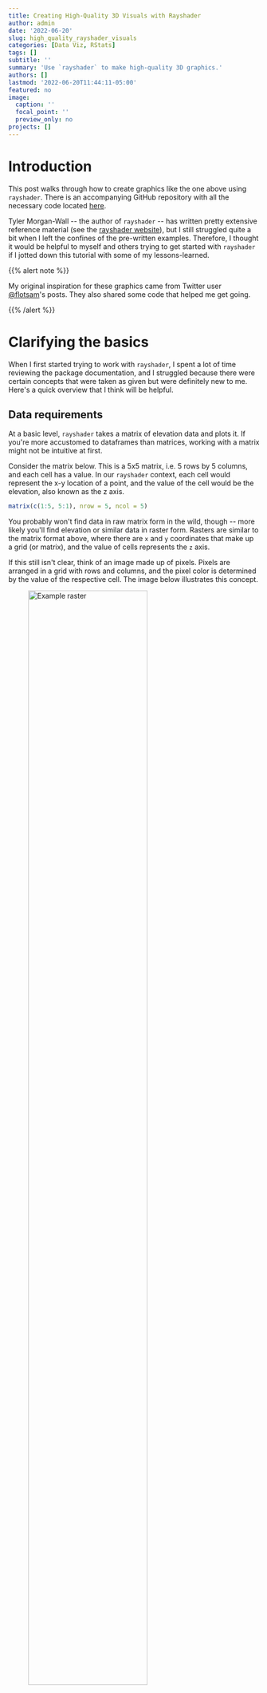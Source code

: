 ```yaml
---
title: Creating High-Quality 3D Visuals with Rayshader
author: admin
date: '2022-06-20'
slug: high_quality_rayshader_visuals
categories: [Data Viz, RStats]
tags: []
subtitle: ''
summary: 'Use `rayshader` to make high-quality 3D graphics.'
authors: []
lastmod: '2022-06-20T11:44:11-05:00'
featured: no
image:
  caption: ''
  focal_point: ''
  preview_only: no
projects: []
---
```


# Introduction

This post walks through how to create graphics like the one above using `rayshader`. There is an accompanying GitHub repository with all the necessary code located [here](https://github.com/Pecners/rayshader_tutorial).

Tyler Morgan-Wall -- the author of `rayshader` -- has written pretty extensive reference material (see the [rayshader website](https://www.rayshader.com/)), but I still struggled quite a bit when I left the confines of the pre-written examples. Therefore, I thought it would be helpful to myself and others trying to get started with `rayshader` if I jotted down this tutorial with some of my lessons-learned.

{{% alert note %}}

My original inspiration for these graphics came from Twitter user [@flotsam](https://twitter.com/researchremora)'s posts. They also shared some code that helped me get going. 

{{% /alert %}}

# Clarifying the basics

When I first started trying to work with `rayshader`, I spent a lot of time reviewing the package documentation, and I struggled because there were certain concepts that were taken as given but were definitely new to me. Here's a quick overview that I think will be helpful. 

## Data requirements

At a basic level, `rayshader` takes a matrix of elevation data and plots it. If you're more accustomed to dataframes than matrices, working with a matrix might not be intuitive at first. 

Consider the matrix below. This is a 5x5 matrix, i.e. 5 rows by 5 columns, and each cell has a value. In our `rayshader` context, each cell would represent the x-y location of a point, and the value of the cell would be the elevation, also known as the z axis.


```r
matrix(c(1:5, 5:1), nrow = 5, ncol = 5)
```

You probably won't find data in raw matrix form in the wild, though -- more likely you'll find elevation or similar data in raster form. Rasters are similar to the matrix format above, where there are `x` and `y` coordinates that make up a grid (or matrix), and the value of cells represents the `z` axis.

If this still isn't clear, think of an image made up of pixels. Pixels are arranged in a grid with rows and columns, and the pixel color is determined by the value of the respective cell. The image below illustrates this concept.

<figure>
<img src="img/raster_example.png" alt="Example raster" style="width:75%">
<figcaption align = "center"><b>Source: <a href='https://desktop.arcgis.com/en/arcmap/latest/manage-data/raster-and-images/what-is-raster-data.htm#:~:text=In%20its%20simplest%20form%2C%20a,pictures%2C%20or%20even%20scanned%20maps.'>ArcGIS</a></b></figcaption>
</figure>

Okay, so to recap, we need data to be in matrix form for `rayshader`, but we're more likely to find elevation data and the like in raster form -- luckily, it's easy to convert raster to matrix (as we'll see below). Therefore, when hunting for data to make a graphic with `rayshader`, we should look for raster data. If you're downloading files, look for TIF or GeoTiff files. If you're downloading via API, you might just need to specify raster, though it's probably the default format.

## Where to find data

There are tons of resources out there to download elevation or water body depth. Here are a few resources I've gone to:

* [Bathymetry of the Great Lakes](https://www.ngdc.noaa.gov/mgg/greatlakes/) (Download the GeoTiff file)
* [Bathybase: bathymetry of numerous US lakes](http://www.bathybase.org/)
* [General Bathymetric Chart of the Oceans](https://www.gebco.net/data_and_products/gridded_bathymetry_data/)
* [AWS Terrain Tiles](https://registry.opendata.aws/terrain-tiles/)

Local governments often provide this data as well, so if there is a particular park or lake, it's worth looking on their
websites. For our purposes here, we'll be using the AWS Terrain Tiles to access elevation data. Lucky for us, the [`elevatr` R package developed by Jeffrey W. Hollister](https://cran.r-project.org/web/packages/elevatr/vignettes/introduction_to_elevatr.html) makes downloading this data a breeze.

# Rendering the base graphic

Our first step will be to render the data in 3D, and then we will create a high-quality graphic from there.

## Loading the data

To use `elevatr` to load our data, we first need to define the boundaries of what we want. For our example here, we're using Grand Canyon National Park (GCNP) boundaries. The USGS has a useful [mapping tool](https://www.arcgis.com/apps/mapviewer/index.html?layers=c8d60ffcbf5c4030a17762fe10e81c6a) that allows you to interactively find the park you want. Using this tool, I was able to locate tract files for GCNP [here](https://irma.nps.gov/DataStore/Reference/Profile/2209617). To follow along with our example code, place the unpacked folder in your `data` subdirectory.

By default, `elevatr` will return tiles corresponding to the location you query, but if we specify boundaries, it will clip the returned data to those specifications. The code below will accomplish this for us.


```r
# The `sf` package is used to read our boundary shapefile.
# The `elevatr` package is used to get elevation data.
library(sf)
library(elevatr)

# Read in park boundaries
data <- st_read("data/grca_tracts/GRCA_boundary.shp")

# Query for elevation data, masked by our 'location' specified as the 
# `data` object, defined above.
gcnp_elev <- get_elev_raster(data, z = 10, clip = "location")
```

You can find out more about `get_elev_raster()` with `?get_elev_raster`, but I want to highlight two points here:

1. We have specified here `z = 10`, which sets the zoom level (i.e. resolution) of the data returned. Ranging from 1 to 14, higher numbers represent higher resolution, which means more data points, which means longer to plot/render. When I'm just beginning to work on a graphic, I'll start with `z = 10`, but once I'm ready to produce a final product, I'll push `z` as high as my machine can handle (usually `z = 12`).
1. We are setting `clip = "location"` because that is how we get data defined by our specified boundaries. If we were instead to pass `get_elev_raster()` a point, the returned data would be the tile in which that point was located.

The last thing we need to do before we start rendering is to conver the data to matrix format. The data returned by `elevatr` is in raster format, but lucky for us, `rayshader` has a convenient `raster_to_matrix()` function that does exactly what it says.


```r
# Convert our raster data in 
mat <- raster_to_matrix(gcnp_elev)
```


## Scene rendering

With our data in matrix format, we're really cooking with gas and ready to render! As I said above, the `rayshader` [website](https://www.rayshader.com/) has great tutorials to get you started with different options for rendering. I'm going to gloss over a lot of that to just give us what we need here for our purposes.

We will be using `rayshader`'s `plot_3d()` function, which will require two objects from us:

1. The `heightmap`, which should be a two-dimensional matrix where each cell represents elevation for that point.
2. The `hillshade`, which should be the "hillshade/image to be added to 3D surface map."

The `heightmap` is straightforward enough -- that's our `mat` object we've already created. But the description of the `hillshade` is a bit more confusing. We need to provide an image? How does that work? This part took me a while to wrap my mind around, so I'm going to devote some space to explain it here.

First of all, following the examples on the `rayshader` website, we can see that `height_shade()` is creating the necessary `hillshade` object. For instance, the following code would succeed in plotting our data:


```r
# Plot data with `plot_3d()`
mat %>%
  height_shade() %>%
  plot_3d(heightmap = mat)

# Close the window when you're done
rgl::rgl.close()
```

If we want to take control and customize our graphics, we need to understand how this is working, though. So, after reviewing the `help` for `height_shade()` with `?height_shade`, we see there are two important arguments in play. First the `heightmap`, which we already know is our `mat` object. Second, we have the `texture argument`. 

*Texture* was foreign to me at first, but as the help page states, it's really just a color palette for the plot. The tricky thing here is that it takes a *function* to return a color palette. (You could just pass it a list of colors, but that probably won't be what you're looking for.)

The default assignment is `texture = (grDevices::colorRampPalette(c("#6AA85B", "#D9CC9A", "#FFFFFF")))(256)`. This too might look a bit weird because of the trailing `(256)` -- what's happening here is that `colorRampPalette()` is returning a function, but instead of assigning that function to a separate variable, we're passing it anonymously here and specifying it's only argument as `256`. (You might have encountered this in ggplot's accompanying `scales` package, e.g. `scales::label_comma()(var)`.)

This is creating a palette that is interpolated between three specified color values, and the length out of the palette is 256 (i.e. there will be 256 points along this color palette scale, ranging from one one end to the other). Below are the specified colors.

<img src="{{< blogdown/postref >}}index.en_files/figure-html/unnamed-chunk-5-1.png" width="672" />

This is starting to make more sense -- we still might not understand how this function is creating an image, but we can see how individual color values are passed to create a palette. Knowing this, we can now start to customize.

{{% alert note %}}
The `height_shade()` function actually does create a temporary PNG file, which it then reads back in as an array. It is the array that is ultimately returned by `height_shade()`, and which is passed to `plot_3d()` as the `hillshade`.
{{% /alert %}}

### Customizing colors

Back to rendering -- we already saw a very basic way to render our data using default settings, but let's start customizing. First, let's specify the color palette we want. There are two R packages I like to use for color palettes: `MetBrewer` has a number of great palettes (though not all of them are colorblind-friendly), and `scico` provides scientific color palettes that are perceptually uniform and colorblind-friendly.

For our example graphic, I chose to use `MetBrewer`'s `Demuth` palette, which is colorblind-friendly.


```r
library(MetBrewer)
# Specify the palette name in its own variable so that
# we can reference it easily later.
pal <- "Demuth"
colors <- met.brewer(pal)
```

<img src="{{< blogdown/postref >}}index.en_files/figure-html/unnamed-chunk-7-1.png" width="672" />

{{% alert note %}}
When I create these graphics, I am aiming for an aesthetic affect that does not necessarily follow data viz best practices.
{{% /alert %}}

We don't need to get too crazy here, all we have to do is replace the default colors with our colors.


```r
# We're finally using the `rayshader` package here, so you'll need to load it
library(rayshader)

mat %>%
  height_shade(texture = grDevices::colorRampPalette(colors)(256)) %>%
  plot_3d(heightmap = mat) 
```

That should have opened an interactive window with an object that looks like this:

![Initial rendering](img/first_snap.png)

We can notice a few things right away. We successfully implemented our color palette, our data is rendered in 3D (though something looks off), there is scene lighting that casts a shadow, and we're viewing the object from an angle. We'll want to update our settings in several ways to produce the graphic we want.

The code below will fix several issues:


```r
# Dynaimcally set window height and width based on object size
w <- nrow(mat)
h <- ncol(mat)

# Scale the dimensions so we can use them as multipliers
wr <- w / max(c(w,h))
hr <- h / max(c(w,h))

# Limit ratio so that the shorter side is at least .75 of longer side
if (min(c(wr, hr)) < .75) {
  if (wr < .75) {
    wr <- .75
  } else {
    hr <- .75
  }
}


# Make sure to close previous windows

rgl::rgl.close()

mat %>%
  height_shade(texture = grDevices::colorRampPalette(colors)(256)) %>%
  plot_3d(heightmap = mat, 
          windowsize = c(800*wr,800*hr), 
          solid = FALSE, 
          zscale = 10,
          phi = 90, 
          zoom = .5, 
          theta = 0) 
```

![Snapshot of fixed settings](img/second_snap.png)

1. First, I want to set the window height dynamically based on the size of the object we're rendering. We can do this by setting width and height proportional to the number of rows and columns of the matrix. This method sets the longer side to 800 with the same aspect ratio as the data. 
1. Within the `plot_3d()` call, we've set `solid = FALSE`. This removes that grey base from our image. We're going to be viewing from directly above, so we wouldn't see it for the most part, but there is still out outline that comes through.
1. `zscale = 10` decreases the height scale (default is `zscale = 1`). Increasing this number will decrease the height exaggeration, and vice versa. This is tied to the resolution of your data, so if you keep `zscale` constant but increase resolution by upping the zoom in your `get_elevation_raster()` call, you'll see a similar change in the rendered scene.
1. The `phi` argument is the azimuth angle, or the angle at which you are viewing the scene. 90 degrees is setting it directly above the scene, 0 degrees would be a horizontal view.
1. `zoom` is exactly what it sounds like. Resolution of the data affects this, so you might need to adjust the zoom based on your resolution.
1. `theta` is the rotation of the scene. Imagine your scene on a lazy susan and spinning it -- that's what this setting is doing. Setting it to `theta = 0` means no ration, i.e. the original orientation of your data, with north being up in most cases.

{{% alert note %}}

Another argument I play with sometimes is `shadowdepth`. When you set it manually, keep in mind that you'll be setting the background floor to that elevation relative to your data. This means if your data spans -200 to 10,000 and you set `shadowdepth = -100`, your shadow will actually be in the middle of your scene!

{{% /alert %}}

If you've reviewed the `rayshader` website, you saw a lot of additional shading done to the scene (e.g. by chaining `add_shadow()` between `height_shade()` and `plot_3d()`). This shading isn't necessary when you're planning to use `render_highquality()`, and chaining those additional shadow functions can really slow things down. We've already added everything we need to start using `render_highquality()`.

## Render High Quality

The `render_highquality()` function will take the current scene and raytrace it (this is why you needn't add shadows earlier). Without going through the documentation line by line, there are just a couple points I want to make about using this function.

* **Not high quality** -- When reviewing the vignettes, the graphics produced by `render_highquality()` didn't strike me as particularly high-quality. For instance, taking the scene we've already built and rendering it with default settings with the code `render_highquality("your_file.png")`, we'll get the image below. What I was missing was that you can use `render_highquality()` to increase the size of the graphic, which scales the quality of the image.

![Not very high quality](img/not_high_quality.png)

* **Using good lighting** -- I spent A LOT of time messing with the light settings within `render_highquality()` trying to create more nuanced shading, but in the end the affect I was after was best achieved by using environmental lighting (more on that below).

* **Yes, it takes a while** -- When you're first getting started, you might worry that your session is hung or some problem has occurred, but it's probably just taking your computer a while to do all the raytracing of the scene. This is a computationally expensive process, so you'll need to be patient.

* **Get your file name right** -- When you call `render_highquality()` and specify your file to save the image to, there is no validation of your file path until it tries to write to the file. This means you could go through the whole process of rendering the scene (which can take a long time), just to have it fail to save in the end because your file name was bad. (I've opened an [issue](https://github.com/tylermorganwall/rayshader/issues/233) about this.)

Alright, let's get to it. First, as I pointed out above, we'll be using environmental lighting. You can use environmental lighting by adding an HDR file. You can find these types of files on [Poly Haven](https://polyhaven.com/), and I'm using [this one](https://polyhaven.com/a/phalzer_forest_01). Once you have that downloaded, we're ready to build our call.


```r
render_highquality(
  "gcnp_highres.png", 
  parallel = TRUE, 
  samples = 300,
  light = FALSE, 
  interactive = FALSE,
  environment_light = "env/phalzer_forest_01_4k.hdr",
  intensity_env = 1.5,
  rotate_env = 180,
  width = round(6000 * wr), 
  height = round(6000 * hr)
)
```

This took quite a bit of trial and error for me to settle on all these arguments. Let's review line by line:

* First, we have our file name. I just want to point out again that **an error in your file name will cause this whole process to fail**. We're not doing anything complex here, but if you're saving to a subdirectory and get the path wrong, or if you're using `glue()` but don't have the `glue` package loaded, it will fail (both of these have bitten me).
* Next, I'm specifying `parallel = TRUE`. This tells `render_highquality()` to use parallel processing, which speeds things up. 
* The `samples` argument is passed on to `rayrender::render_scene()`. I'm honestly not entirely sure what impact this has, but I set it to 300 because the default sample method is optimized for a `samples` set higher than 256. (See `?rayrender::render_scene` for more information.)
* I set `light = FALSE` because we'll be using environmental lighting.
* I set `interactive = FALSE` because I don't want to accidentally screw up the scene while it's rendering by accidentally interacting with it (yes, I accidentally did this before)
* The `environment_light` is where you specify your HDR file
* `intensity_env` adjusts how intense the lighting is. The lighting in our environment isn't terribly bright, so I've bumped it up from the default of 1 to 1.5
* The `environment_light` will be coming from a certain direction, and you may want to adjust it. Our Grand Canyon has a predominant east-west direction, so I'd like it to be coming more perpendicular to that. By default, our light comes from the NNE, so we can specify `rotate_env` to spin that around (as on a lazy susan), with positive values moving it that many degrees in the clockwise direction. Setting `rotate_env = 180` will have the light coming from the opposite direction, in our case from the SSW.
* Finally, we set the width and height of our image using the aspect ratio method described above to math that of our object. **This is where we increase the resolution by increasing the number of points plotted.**

![Rendered high-resolution image](img/gcnp_highres.png)

There we have it! This is our base image -- from here, we'll be adding annotations. 

# Annotating the graphic

Now that we have our base graphic, the final touches will be to add annotations. **Caution**: Make sure from here on you don't overwrite the original file on accident because you don't want to have to re-render the graphic.

The `render_highquality()` function has the ability to add text to the image, but I've found that I prefer to add it by other methods because 1) it gives more flexibility and 2) you don't want to have to re-render every time you tweak your annotations. Instead, I use the [`magick`](https://cran.r-project.org/web/packages/magick/vignettes/intro.html) R package, which is an R wrapper for [ImageMagick](https://www.imagemagick.org/Magick++/STL.html).

The first thing we need to do is to read in our image that we're going to annotate.


```r
# Load magick library, which provides R interface with ImageMagick
library(magick)

# Read in image, save to `img` object
img <- image_read("plots/gcnp_highres.png")

# Set text color
text_color <- colors[1]
```

Next, we're going to add our title annotations. It took me a while to get the hang of this, but when you're using ImageMagick to annotate, you can set `gravity` to the cardinal directions (i.e. north, east, northeast, etc.), and the annotation will be aligned to that spot. This means if you choose `gravity = north`, your text will be centered at the top of the image, whereas `gravity = east` will right-align and right-justify your text.

I'm also using the [Cinzel Decorative](https://fonts.google.com/specimen/Cinzel+Decorative?query=cinzel) font, which I've downloaded and added to my font library. When I'm using ggplot, I use the `showtext` package to do this, but I had trouble referencing the font with `magick`, so I just added it to my computer. If you don't want to bother with that, just delete all the `font` arguments in the `image_annotate()` calls below.


```r
# Title
img_ <- image_annotate(img, "A Portrait of", font = "Cinzel Decorative",
                       color = colors[1], size = 125, gravity = "north",
                       location = "+0+200")
# Subtitle
img_ <- image_annotate(img_, "Grand Canyon National Park", weight = 700, 
                       font = "Cinzel Decorative", location = "+0+400",
                       color = text_color, size = 200, gravity = "north")
```

![](img/added_titles.png)
Next, we'll add the area and the elevation range of the park. We can get the area of the park from our shapefile that we read into our `data` object. The elevation range is computed from the max and min values of our heightmap matrix. **Keep in mind the units of everything.**


```r
# Square miles, converted from square meters
area <- as.numeric(st_area(data)) / 2.59e6

# Elevation range, converted to feet from meters
elev_range <- (max(mat, na.rm = TRUE) - min(mat, na.rm = TRUE)) * 3.281

# Area
img_ <- image_annotate(img_, glue("Area: {label_comma()(round(area))} sq mi"),
                       font = "Cinzel Decorative", location = "+1200-1000",
                       color = text_color, size = 110, gravity = "west")

# Elevation range
img_ <- image_annotate(img_, glue("Elevation Range: {label_comma()(round(elev_range))} ft"),
                       font = "Cinzel Decorative", location = "+1200-1300",
                       color = text_color, size = 110, gravity = "west")
```

Notice that we are justifying the elevation range and area annotations to the left by setting `gravity = west`. 

![](img/added_area_elev.png)

Next up, let's add the inset map to indicate the location within the United States. This inset is created by first plotting the map using ggplot, then we use ImageMagick to add it to our original image.


```r
states <- spData::us_states 

spot <- st_buffer(st_centroid(data), 100000)
text_color <- colors[length(colors)]


loc_plot <- ggplot() + 
  geom_sf(data = states, fill = "transparent", color = text_color, size = 0.2) + 
  geom_sf(data = spot, fill = NA, color = colors[2]) +
  theme_void() + 
  coord_sf(crs = 3347)

loc_plot
ggsave(loc_plot, filename = glue("plots/gcnp_inset.png"), w = 4*1.5, h = 3*1.5)
```

![](img/with_inset.png)

Finally, all that's left is to add our caption. The tricky part here was to add the Twitter logo in combination with our Cinzel font. FontAwesome would allow us to add the Twitter icon, but we'd have to us FontAwesome for our text too. My solution was to create an image of the Twitter icon and add it manually -- probably not the best solution, but hey, it works.

Below, we're adding our caption copy, then we're adding the Twitter icon. 


```r
# Caption
img_ <- image_annotate(img_, glue("Graphic by Spencer Schien (     @MrPecners) | ", 
                                  "Data from AWS Terrain Tiles and USGS"), 
                       font = "Cinzel Decorative", location = "+0+50",
                       color = alpha(text_color, .5), size = 75, gravity = "south")

# Twitter
twitter <- fa("twitter", fill = text_color, fill_opacity = .5)
grid.newpage()

tmp <- tempfile()
png(tmp, bg = "transparent")
grid.draw(read_svg(twitter))
dev.off()

tw <- image_read(tmp)
tw <- image_scale(tw, "x75")

img_ <- image_composite(img_, tw, gravity = "south",
                              offset = "-530+65")


image_write(img_mosaic, glue("plots/gcnp_fully_annotated.png"))
```

![](img/gcnp_fully_annotated.png)


# Conclusion

There you have it! We've found data, converted it to the needed format, plotted it in 3D, rendered a high-quality image, and then annotated it to create a stunning final product. We can repurpose our code to use any elevation or bathymetry data as well.

I'm sure some of my methods aren't the most efficient, and I'd love to hear from you if you have better methods -- regardless, happy mapping!
